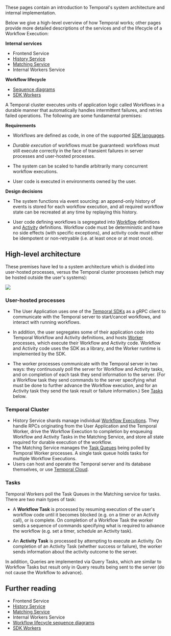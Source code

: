 These pages contain an introduction to Temporal's system architecture and internal implementation.

Below we give a high-level overview of how Temporal works; other pages provide more detailed descriptions of the services and of the lifecycle of a Workflow Execution:

**Internal services**

- Frontend Service
- [History Service](./history-service.md)
- [Matching Service](./matching-service.md)
- Internal Workers Service

**Workflow lifecycle**

- [Sequence diagrams](./workflow-lifecycle.md)
- [SDK Workers](https://github.com/temporalio/sdk-core/blob/master/ARCHITECTURE.md)

A Temporal cluster executes units of application logic called Workflows in a durable manner that automatically handles intermittent failures, and retries failed operations. The following are some fundamental premises:

**Requirements**

- Workflows are defined as code, in one of the supported [SDK languages](https://docs.temporal.io/dev-guide).

- _Durable execution_ of workflows must be guaranteed: workflows must still execute correctly in the face of transient failures in server processes and user-hosted processes.

- The system can be scaled to handle arbitrarily many concurrent workflow executions.

- User code is executed in environments owned by the user.

**Design decisions**

- The system functions via event sourcing: an append-only history of events is stored for each workflow execution, and all required workflow state can be recreated at any time by replaying this history.

- User code defining workflows is segregated into [Workflow](https://docs.temporal.io/workflows) definitions and [Activity](https://docs.temporal.io/activities) definitions. Workflow code must be deterministic and have no side effects (with specific exceptions), and activity code must either be idempotent or non-retryable (i.e. at least once or at most once).

## High-level architecture

These premises have led to a system architecture which is divided into user-hosted processes, versus the Temporal cluster processes (which may be hosted outside the user's systems):

<!-- https://lucid.app/lucidchart/0202e4b8-5258-4cd6-a6a0-67159300532b/edit -->
<img src="https://github.com/temporalio/temporal/assets/52205/47a7c139-1bb4-46f9-a401-793a63e39341">

### User-hosted processes

- The User Application uses one of the [Temporal SDKs](https://docs.temporal.io/dev-guide) as a gRPC client to communicate with the Temporal server to start/cancel workflows, and interact with running workflows.

- In addition, the user segregates some of their application code into Temporal Workflow and Activity definitions, and hosts [Worker](https://docs.temporal.io/workers) processes, which execute their Workflow and Activity code. Workflow and Activity code uses the SDK as a library, and the Worker runtime is implemented by the SDK.

- The worker processes communicate with the Temporal server in two ways: they continuously poll the server for Workflow and Activity tasks, and on completion of each task they send information to the server. (For a Workflow task they send commands to the server specifying what must be done to further advance the Workflow execution, and for an Activity task they send the task result or failure information.) See [Tasks](./#Tasks) below.

### Temporal Cluster

- History Service shards manage individual [Workflow Executions](https://docs.temporal.io/workflows#workflow-execution). They handle RPCs originating from the User Application and the Temporal Worker, drive the Workflow Execution to completion by enqueuing Workflow and Activity Tasks in the Matching Service, and store all state required for durable execution of the workflow.
- The Matching Service manages the [Task Queues](https://docs.temporal.io/workers#task-queue) being polled by Temporal Worker processes. A single task queue holds tasks for multiple Workflow Executions.
- Users can host and operate the Temporal server and its database themselves, or use [Temporal Cloud](https://temporal.io/cloud).

### Tasks

Temporal Workers poll the Task Queues in the Matching service for tasks. There are two main types of task:

- A **Workflow Task** is processed by resuming execution of the user's workflow code until it becomes blocked (e.g. on a timer or an Activity call), or is complete. On completion of a Workflow Task the worker sends a sequence of commands specifying what is required to advance the workflow (e.g. set a timer, schedule an Activity task).

- An **Activity Task** is processed by attempting to execute an Activity. On completion of an Activity Task (whether success or failure), the worker sends information about the activity outcome to the server.

In addition, Queries are implemented via Query Tasks, which are similar to Workflow Tasks but result only in Query results being sent to the server (do not cause the Workflow to advance).

## Further reading

- Frontend Service
- [History Service](./history-service.md)
- [Matching Service](./matching-service.md)
- Internal Workers Service
- [Workflow lifecycle sequence diagrams](./workflow-lifecycle.md)
- [SDK Workers](https://github.com/temporalio/sdk-core/blob/master/ARCHITECTURE.md)
